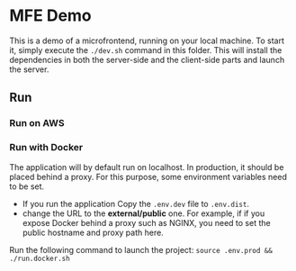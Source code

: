 # MFE Demo

This is a demo of a microfrontend, running on your local machine. To start it, simply execute the `./dev.sh` command in this folder. This will install the dependencies in both the server-side and the client-side parts and launch the server.




## Run

### Run on AWS

### Run with Docker

The application will by default run on localhost. In production, it should be placed behind a proxy. For this purpose, some environment variables need to be set.

- If you run the application  Copy the `.env.dev` file to `.env.dist`.
- change the URL to the **external/public** one. For example, if if you expose Docker behind a proxy such as NGINX, you need to set the public hostname and proxy path here.


Run the following command to launch the project: `source .env.prod && ./run.docker.sh`

